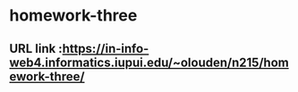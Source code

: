 # homework-three

## URL link :https://in-info-web4.informatics.iupui.edu/~olouden/n215/homework-three/


 
